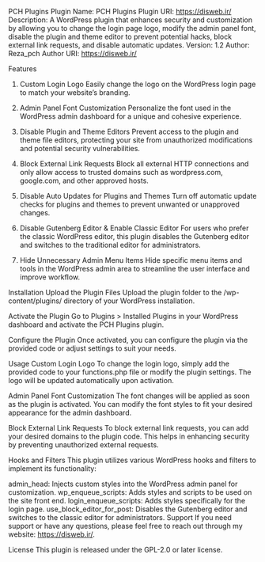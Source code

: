 PCH Plugins
Plugin Name: PCH Plugins
Plugin URI: https://disweb.ir/
Description: A WordPress plugin that enhances security and customization by allowing you to change the login page logo, modify the admin panel font, disable the plugin and theme editor to prevent potential hacks, block external link requests, and disable automatic updates.
Version: 1.2
Author: Reza_pch
Author URI: https://disweb.ir/

Features
1. Custom Login Logo
Easily change the logo on the WordPress login page to match your website’s branding.

2. Admin Panel Font Customization
Personalize the font used in the WordPress admin dashboard for a unique and cohesive experience.

3. Disable Plugin and Theme Editors
Prevent access to the plugin and theme file editors, protecting your site from unauthorized modifications and potential security vulnerabilities.

4. Block External Link Requests
Block all external HTTP connections and only allow access to trusted domains such as wordpress.com, google.com, and other approved hosts.

5. Disable Auto Updates for Plugins and Themes
Turn off automatic update checks for plugins and themes to prevent unwanted or unapproved changes.

6. Disable Gutenberg Editor & Enable Classic Editor
For users who prefer the classic WordPress editor, this plugin disables the Gutenberg editor and switches to the traditional editor for administrators.

7. Hide Unnecessary Admin Menu Items
Hide specific menu items and tools in the WordPress admin area to streamline the user interface and improve workflow.

Installation
Upload the Plugin Files
Upload the plugin folder to the /wp-content/plugins/ directory of your WordPress installation.

Activate the Plugin
Go to Plugins > Installed Plugins in your WordPress dashboard and activate the PCH Plugins plugin.

Configure the Plugin
Once activated, you can configure the plugin via the provided code or adjust settings to suit your needs.

Usage
Custom Login Logo
To change the login logo, simply add the provided code to your functions.php file or modify the plugin settings. The logo will be updated automatically upon activation.

Admin Panel Font Customization
The font changes will be applied as soon as the plugin is activated. You can modify the font styles to fit your desired appearance for the admin dashboard.

Block External Link Requests
To block external link requests, you can add your desired domains to the plugin code. This helps in enhancing security by preventing unauthorized external requests.

Hooks and Filters
This plugin utilizes various WordPress hooks and filters to implement its functionality:

admin_head: Injects custom styles into the WordPress admin panel for customization.
wp_enqueue_scripts: Adds styles and scripts to be used on the site front end.
login_enqueue_scripts: Adds styles specifically for the login page.
use_block_editor_for_post: Disables the Gutenberg editor and switches to the classic editor for administrators.
Support
If you need support or have any questions, please feel free to reach out through my website: https://disweb.ir/.

License
This plugin is released under the GPL-2.0 or later license.
